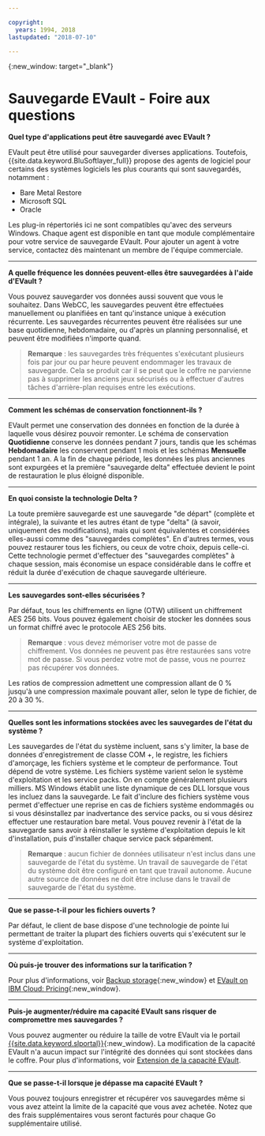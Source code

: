 ```yaml
---

copyright:
  years: 1994, 2018
lastupdated: "2018-07-10"

---
```

{:new_window: target="_blank"}


# Sauvegarde EVault - Foire aux questions

**Quel type d'applications peut être sauvegardé avec EVault ?**

EVault peut être utilisé pour sauvegarder diverses applications. Toutefois, {{site.data.keyword.BluSoftlayer_full}} propose des agents de logiciel pour certains des systèmes logiciels les plus courants qui sont sauvegardés, notamment :

- Bare Metal Restore
- Microsoft SQL
- Oracle

Les plug-in répertoriés ici ne sont compatibles qu'avec des serveurs Windows. Chaque agent est disponible en tant que module complémentaire pour votre service de sauvegarde EVault. Pour ajouter un agent à votre service, contactez dès maintenant un membre de l'équipe commerciale.  

<hr>

**A quelle fréquence les données peuvent-elles être sauvegardées à l'aide d'EVault ?**

Vous pouvez sauvegarder vos données aussi souvent que vous le souhaitez. Dans WebCC, les sauvegardes peuvent être effectuées manuellement ou planifiées en tant qu'instance unique à exécution récurrente. Les sauvegardes récurrentes peuvent être réalisées sur une base quotidienne, hebdomadaire, ou d'après un planning personnalisé, et peuvent être modifiées n'importe quand.

>**Remarque** : les sauvegardes très fréquentes s'exécutant plusieurs fois par jour ou par heure peuvent endommager les travaux de sauvegarde. Cela se produit car il se peut que le coffre ne parvienne pas à supprimer les anciens jeux sécurisés ou à effectuer d'autres tâches d'arrière-plan requises entre les exécutions.

<hr>

**Comment les schémas de conservation fonctionnent-ils ?**

EVault permet une conservation des données en fonction de la durée à laquelle vous désirez pouvoir remonter. Le schéma de conservation **Quotidienne** conserve les données pendant 7 jours, tandis que les schémas **Hebdomadaire** les conservent pendant 1 mois et les schémas **Mensuelle** pendant 1 an. A la fin de chaque période, les données les plus anciennes sont expurgées et la première "sauvegarde delta" effectuée devient le point de restauration le plus éloigné disponible. 

<hr>

**En quoi consiste la technologie Delta ?**

La toute première sauvegarde est une sauvegarde "de départ" (complète et intégrale), la suivante et les autres étant de type "delta" (à savoir, uniquement des modifications), mais qui sont équivalentes et considérées elles-aussi comme des "sauvegardes complètes". En d'autres termes, vous pouvez restaurer tous les fichiers, ou ceux de votre choix, depuis celle-ci. Cette technologie permet d'effectuer des "sauvegardes complètes" à chaque session, mais économise un espace considérable dans le coffre et réduit la durée d'exécution de chaque sauvegarde ultérieure.

<hr>

**Les sauvegardes sont-elles sécurisées ?**

Par défaut, tous les chiffrements en ligne (OTW) utilisent un chiffrement AES 256 bits. Vous pouvez également choisir de stocker les données sous un format chiffré avec le protocole AES 256 bits. 

>**Remarque** : vous devez mémoriser votre mot de passe de chiffrement. Vos données ne peuvent pas être restaurées sans votre mot de passe. Si vous perdez votre mot de passe, vous ne pourrez pas récupérer vos données. 

Les ratios de compression admettent une compression allant de 0 % jusqu'à une compression maximale pouvant aller, selon le type de fichier, de 20 à 30 %.

<hr>

**Quelles sont les informations stockées avec les sauvegardes de l'état du système ?**

Les sauvegardes de l'état du système incluent, sans s'y limiter, la base de données d'enregistrement de classe COM +, le registre, les fichiers d'amorçage, les fichiers système et le compteur de performance. Tout dépend de votre système. Les fichiers système varient selon le système d'exploitation et les service packs. On en compte généralement plusieurs milliers. MS Windows établit une liste dynamique de ces DLL lorsque vous les incluez dans la sauvegarde. Le fait d'inclure des fichiers système vous permet d'effectuer une reprise en cas de fichiers système endommagés ou si vous désinstallez par inadvertance des service packs, ou si vous désirez effectuer une restauration bare metal. Vous pouvez revenir à l'état de la sauvegarde sans avoir à réinstaller le système d'exploitation depuis le kit d'installation, puis d'installer chaque service pack séparément.

>**Remarque** : aucun fichier de données utilisateur n'est inclus dans une sauvegarde de l'état du système. Un travail de sauvegarde de l'état du système doit être configuré en tant que travail autonome. Aucune autre source de données ne doit être incluse dans le travail de sauvegarde de l'état du système. 

<hr>

**Que se passe-t-il pour les fichiers ouverts ?**

Par défaut, le client de base dispose d'une technologie de pointe lui permettant de traiter la plupart des fichiers ouverts qui s'exécutent sur le système d'exploitation. 

<hr>

**Où puis-je trouver des informations sur la tarification ?**

Pour plus d'informations, voir [Backup storage](https://www.ibm.com/cloud/backup-and-restore){:new_window} et [EVault on IBM Cloud: Pricing](https://www.ibm.com/cloud/evault/pricing){:new_window}.

<hr>

**Puis-je augmenter/réduire ma capacité EVault sans risquer de compromettre mes sauvegardes ?**

Vous pouvez augmenter ou réduire la taille de votre EVault via le portail [{{site.data.keyword.slportal}}](https://control.softlayer.com/){:new_window}. La  modification de la capacité EVault n'a aucun impact sur l'intégrité des données qui sont stockées dans le coffre. Pour plus d'informations, voir [Extension de la capacité EVault](expanding-evault-capacity.html).

<hr>

**Que se passe-t-il lorsque je dépasse ma capacité EVault ?**

Vous pouvez toujours enregistrer et récupérer vos sauvegardes même si vous avez atteint la limite de la capacité que vous avez achetée. Notez que des frais supplémentaires vous seront facturés pour chaque Go supplémentaire utilisé. 
